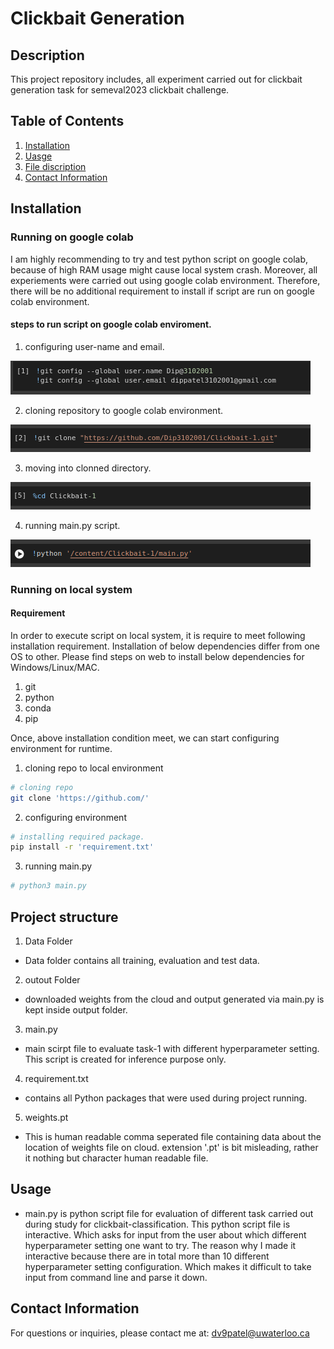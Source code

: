 # Clickbait Generation

## Description
This project repository includes, all experiment carried out for clickbait generation task for semeval2023 clickbait challenge. 

## Table of Contents
1. [Installation](#installation)
2. [Uasge](#usage)
4. [File discription](#file-discription)
3. [Contact Information](#contact-information)

## Installation

### Running on google colab
I am highly recommending to try and test python script on google colab, because of high RAM usage might cause local system crash. Moreover, all experiements were carried out using google colab environment. Therefore, there will be no additional requirement to install if script are run on google colab environment. 

#### steps to run script on google colab enviroment.
1. configuring user-name and email.


![configuring user-name and email address](https://github.com/Dip3102001/Clickbait-1/blob/main/SS/config_name_email.png)

2. cloning repository to google colab environment.


![cloning repo to colab](https://github.com/Dip3102001/Clickbait-1/blob/main/SS/cloning.png)

3. moving into clonned directory.


![chdir](https://github.com/Dip3102001/Clickbait-1/blob/main/SS/chdir.png)

4. running main.py script.


![running main.py](https://github.com/Dip3102001/Clickbait-1/blob/main/SS/main.png)
 
### Running on local system

#### Requirement 
In order to execute script on local system, it is require to meet following installation requirement. Installation of below dependencies differ from one OS to other. Please find steps on web to install below dependencies for Windows/Linux/MAC. 

1. git
2. python
3. conda
4. pip

Once, above installation condition meet, we can start configuring environment for runtime.

1. cloning repo to local environment
```bash
# cloning repo
git clone 'https://github.com/'
```

2. configuring environment
```bash
# installing required package.
pip install -r 'requirement.txt'
```

3. running main.py 
```bash
# python3 main.py
```
 
## Project structure

1. Data Folder
- Data folder contains all training, evaluation and test data.

2. outout Folder
- downloaded weights from the cloud and output generated via main.py is kept inside output folder.

3. main.py
- main scirpt file to evaluate task-1 with different hyperparameter setting. This script is created for inference purpose only. 

4. requirement.txt
- contains all Python packages that were used during project running.

5. weights.pt
- This is human readable comma seperated file containing data about the location of weights file on cloud. extension '.pt' is bit misleading, rather it nothing but character human readable file.


## Usage

- main.py is python script file for evaluation of different task carried out during study for clickbait-classification. This python script file is interactive. Which asks for input from the user about which different hyperparameter setting one want to try. The reason why I made it interactive because there are in total more than 10 different hyperparameter setting configuration. Which makes it difficult to take input from command line and parse it down. 





## Contact Information
For questions or inquiries, please contact me at: [dv9patel@uwaterloo.ca](mailto:dv9patel@uwaterloo.ca)
